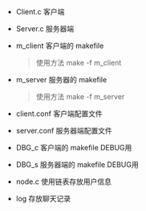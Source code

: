 - Client.c 客户端

- Server.c 服务器端

- m_client 客户端的 makefile 

  > 使用方法 make -f m_client 

- m_server 服务器的 makefile 

  > 使用方法 make -f m_server

- client.conf 客户端配置文件
- server.conf 服务器端配置文件
- DBG_c 客户端的 makefile DEBUG用
- DBG_s 服务器端的 makefile DEBUG用
- node.c 使用链表存放用户信息
- log 存放聊天记录